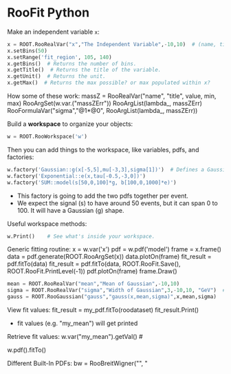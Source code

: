 # RooFit Python

Make an independent variable `x`:

```python
x = ROOT.RooRealVar("x","The Independent Variable",-10,10)  # (name, title, min, max)
x.setBins(50)
x.setRange('fit_region', 105, 140)
x.getBins()  # Returns the number of bins.
x.getTitle()  # Returns the title of the variable.
x.getUnit()  # Returns the unit.
x.getMax()  # Returns the max possible? or max populated within x?
```
How some of these work:
massZ = RooRealVar("name", "title", value, min, max)
RooArgSet(w.var.("massZErr"))
RooArgList(lambda_,  massZErr)
RooFormulaVar("sigma","@1*@0", RooArgList(lambda_,  massZErr))

Build a **workspace** to organize your objects:

```python
w = ROOT.RooWorkspace('w')
```

Then you can add things to the workspace, like variables, pdfs, and factories:

```python
w.factory('Gaussian::g(x[-5,5],mu[-3,3],sigma[1])')  # Defines a Gaussian and ranges for x, mu, sigma.
w.factory('Exponential::e(x,tau[-0.5,-3,0])')
w.factory('SUM::model(s[50,0,100]*g, b[100,0,1000]*e)')
```

- This factory is going to add the two pdfs together per event.
- We expect the signal (s) to have around 50 events, but it can span 0 to 100. It will have a Gaussian (g) shape.

Useful workspace methods:

```python
w.Print()    # See what's inside your workspace.
```

Generic fitting routine:
x = w.var('x')
pdf = w.pdf('model')
frame = x.frame()
data = pdf.generate(ROOT.RooArgSet(x))
data.plotOn(frame)
fit_result = pdf.fitTo(data)
fit_result = pdf.fitTo(data, ROOT.RooFit.Save(), ROOT.RooFit.PrintLevel(-1))
pdf.plotOn(frame)
frame.Draw()

```python
mean = ROOT.RooRealVar("mean","Mean of Gaussian",-10,10)
sigma = ROOT.RooRealVar("sigma","Width of Gaussian",3,-10,10, "GeV")  # Can assign units to var.
gauss = ROOT.RooGaussian("gauss","gauss(x,mean,sigma)",x,mean,sigma)
```

View fit values:
fit_result = my_pdf.fitTo(roodataset)
fit_result.Print()
- fit values (e.g. "my_mean") will get printed

Retrieve fit values:
w.var("my_mean").getVal()	# 

w.pdf(<RooAddPdf>).fitTo(<RooDataSet>)

Different Built-In PDFs:
bw = RooBreitWigner("<name>", "<title>", <var>, <mean>, <gamma>)
cb = RooCBShape("<name>", "<title>", <var>, <mean>, <sigma>, <alpha>, <n>)
ex = RooExponential("name", "title", <var>, tau)
voigt = RooVoigtian()

Convolute PDFs:
RooFFTConvPdf("name", "title", variable, pdf1, pdf2)

```python
import ROOT as r
rds = RooDataSet("rds","dataset from tree", tree, ROOT.RooArgSet(x))
rds = RooDataSet("rds","dataset from tree", tree, ROOT.RooArgSet(x), "cut string")  # Needs testing.
rds = RooDataSet('data', 'dataset', r.RooFit.Import(tree), r.RooArgSet(rooVar), r.RooFit.Cut(Cut + ' && 1' ))  # Needs testing.
```

Useful RooDataSet methods:

```python
rds.SaveAs('my_RooDataSet.root')  # FIXME: Test this.
rds.Print()       # get basic info about dataset
rds.numEntries()  # get entries of the dataset
rds.sumEntries()  # Fast method than rds.numEntries()?
rds.ls()          # get a little info about dataset
rds.get()         # returns the coordinates of the current RooArgSet (vectors?)
rds.GetName()     # returns name
rds.GetTitle()    # returns title
rds.add(<val>)    # add some value to your dataset?
rds.reduce(RooFit.Cut(cuts_str))  # Applies cuts to dataset?
```

Convolute PDFs into a RooAbsPdf object (sig+bkg model):
```python
CBxBW     = RooFFTConvPdf("CBxBW","CBxBW", massZ, BW, CB)
bkg = RooExponential("bkg","bkg", massZ, tau)
fsig = RooRealVar("fsig","signal fraction", self.shapePara["fsig"])
model = RooAddPdf("model","model", CBxBW, bkg, fsig)

import ROOT as rt
p = rt.RooRealVar(‘x’,’x’,6.9,0,15)

w = rt.RooWorkspace(‘w’)
w.factory(‘x[6.8,0,15]’)
```

## More info here: https://github.com/clelange/roofit/blob/master/rf108_plotbinning.py

```python
dtframe = dt.frame(ROOT.RooFit.Range(-15, 15),
                       ROOT.RooFit.Title("dt distribution with custom binning"))
data.plotOn(dtframe, ROOT.RooFit.Binning(tbins))

c = ROOT.TCanvas("c_plotbinning", "Playing with plotbinning", 800, 400)
# Split the canvas up into 2 pads.
c.Divide(2)
# Go into the first pad.
c.cd(1)
ROOT.gPad.SetLeftMargin(0.15)
dtframe.GetYaxis().SetTitleOffset(1.6)
dtframe.Draw()
c.cd(2)
ROOT.gPad.SetLeftMargin(0.15)
aframe.GetYaxis().SetTitleOffset(1.6)
aframe.Draw()

c.SaveAs("rf108_plotbinning.png")
```

## Other Resources on RooFit

- [Links to RooFit Tutorials](https://twiki.cern.ch/twiki/bin/viewauth/CMS/HiggsWG/HCombExercise#Documentation)
- [A short Jupyter Notebook using PyROOT](https://www.nikhef.nl/~vcroft/GettingStartedWithRooFit.html)
- [Hands-on Advanced Tutorials](https://lpc.fnal.gov/programs/schools-workshops/hats.shtml) (HATS)
   - Will require access to Indico.
   